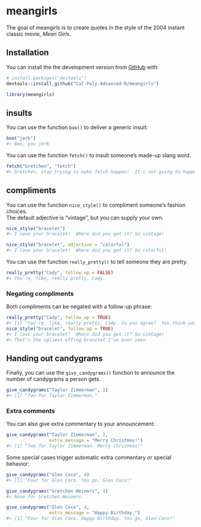 
<!-- README.md is generated from README.Rmd. Please edit that file -->

# meangirls

<!-- badges: start -->
<!-- badges: end -->

The goal of meangirls is to create quotes in the style of the 2004
instant classic movie, *Mean Girls*.

## Installation

You can install the the development version from
[GitHub](https://github.com/) with:

``` r
# install.packages("devtools")
devtools::install_github("Cal-Poly-Advanced-R/meangirls")
```

``` r
library(meangirls)
```

## insults

You can use the function `boo()` to deliver a generic insult:

``` r
boo("jerk")
#> Boo, you jerk
```

You can use the function `fetch()` to insult someone’s made-up slang
word.

``` r
fetch("Gretchen", "fetch")
#> Gretchen, stop trying to make fetch happen!  It's not going to happen!
```

## compliments

You can use the function `nice_style()` to compliment someone’s fashion
choices.  
The default adjective is “vintage”, but you can supply your own.

``` r
nice_style("bracelet")
#> I love your bracelet!  Where did you get it? So vintage!

nice_style("bracelet", adjective = "colorful")
#> I love your bracelet!  Where did you get it? So colorful!
```

You can use the function `really_pretty()` to tell someone they are
pretty.

``` r
really_pretty("Cady", follow_up = FALSE)
#> You're, like, really pretty, Cady.
```

### Negating compliments

Both compliments can be negated with a follow-up phrase:

``` r
really_pretty("Cady", follow_up = TRUE)
#> [1] "You're, like, really pretty, Cady. So you agree?  You think you're really pretty?"
nice_style("bracelet", follow_up = TRUE)
#> I love your bracelet!  Where did you get it? So vintage!
#> That's the ugliest effing bracelet I've ever seen.
```

## Handing out candygrams

Finally, you can use the `give_candygrams()` function to announce the
number of candygrams a person gets.

``` r
give_candygrams("Taylor Zimmerman", 2)
#> [1] "Two for Taylor Zimmerman."
```

### Extra comments

You can also give extra commentary to your announcement:

``` r
give_candygrams("Taylor Zimmerman", 2, 
                extra_message = "Merry Christmas!")
#> [1] "Two for Taylor Zimmerman. Merry Christmas!"
```

Some special cases trigger automatic extra commentary or special
behavior:

``` r
give_candygrams("Glen Coco", 4)
#> [1] "Four for Glen Coco. You go, Glen Coco!"
```

``` r
give_candygrams("Gretchen Weiners", 4)
#> None for Gretchen Weiners.
```

``` r
give_candygrams("Glen Coco", 4, 
                extra_message = "Happy Birthday.")
#> [1] "Four for Glen Coco. Happy Birthday. You go, Glen Coco!"
```
